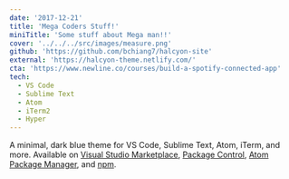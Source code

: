 ```yaml
---
date: '2017-12-21'
title: 'Mega Coders Stuff!'
miniTitle: 'Some stuff about Mega man!!'
cover: '../../../src/images/measure.png'
github: 'https://github.com/bchiang7/halcyon-site'
external: 'https://halcyon-theme.netlify.com/'
cta: 'https://www.newline.co/courses/build-a-spotify-connected-app'
tech:
  - VS Code
  - Sublime Text
  - Atom
  - iTerm2
  - Hyper
---
```


A minimal, dark blue theme for VS Code, Sublime Text, Atom, iTerm, and more. Available on [Visual Studio Marketplace](https://marketplace.visualstudio.com/items?itemName=brittanychiang.halcyon-vscode), [Package Control](https://packagecontrol.io/packages/Halcyon%20Theme), [Atom Package Manager](https://atom.io/themes/halcyon-syntax), and [npm](https://www.npmjs.com/package/hyper-halcyon-theme).
